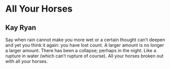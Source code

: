 # All Your Horses
## Kay Ryan
Say when rain
cannot make
you more wet
or a certain
thought can’t
deepen and yet
you think it again:
you have lost
count. A larger
amount is
no longer a
larger amount.
There has been
a collapse; perhaps
in the night.
Like a rupture
in water (which
can’t rupture
of course). All
your horses
broken out with
all your horses.